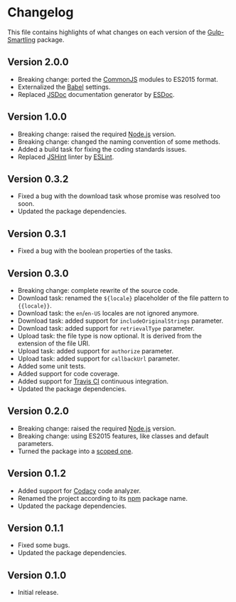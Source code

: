 # Changelog
This file contains highlights of what changes on each version of the [Gulp-Smartling](https://github.com/aquafadas-com/gulp-smartling) package.

## Version 2.0.0
- Breaking change: ported the [CommonJS](https://nodejs.org/api/modules.html) modules to ES2015 format.
- Externalized the [Babel](https://babeljs.io) settings.
- Replaced [JSDoc](http://usejsdoc.org) documentation generator by [ESDoc](https://esdoc.org).

## Version 1.0.0
- Breaking change: raised the required [Node.js](https://nodejs.org) version.
- Breaking change: changed the naming convention of some methods.
- Added a build task for fixing the coding standards issues.
- Replaced [JSHint](http://jshint.com) linter by [ESLint](http://eslint.org).

## Version 0.3.2
- Fixed a bug with the download task whose promise was resolved too soon.
- Updated the package dependencies.

## Version 0.3.1
- Fixed a bug with the boolean properties of the tasks.

## Version 0.3.0
- Breaking change: complete rewrite of the source code.
- Download task: renamed the `${locale}` placeholder of the file pattern to `{{locale}}`.
- Download task: the `en`/`en-US` locales are not ignored anymore.
- Download task: added support for `includeOriginalStrings` parameter. 
- Download task: added support for `retrievalType` parameter. 
- Upload task: the file type is now optional. It is derived from the extension of the file URI.
- Upload task: added support for `authorize` parameter. 
- Upload task: added support for `callbackUrl` parameter. 
- Added some unit tests.
- Added support for code coverage.
- Added support for [Travis CI](https://travis-ci.org) continuous integration.
- Updated the package dependencies.

## Version 0.2.0
- Breaking change: raised the required [Node.js](https://nodejs.org) version.
- Breaking change: using ES2015 features, like classes and default parameters.
- Turned the package into a [scoped one](https://docs.npmjs.com/getting-started/scoped-packages).

## Version 0.1.2
- Added support for [Codacy](https://www.codacy.com) code analyzer.
- Renamed the project according to its [npm](https://www.npmjs.com) package name.
- Updated the package dependencies.

## Version 0.1.1
- Fixed some bugs.
- Updated the package dependencies.

## Version 0.1.0
- Initial release.
